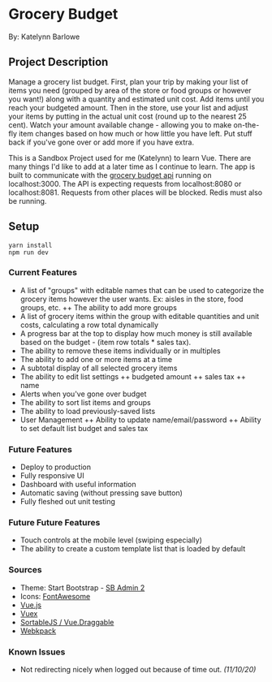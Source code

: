 Grocery Budget 
========================
By: Katelynn Barlowe

## Project Description
Manage a grocery list budget. First, plan your trip by making your list of items you need (grouped by area of the store or food groups or however you want!) along with a quantity and estimated unit cost. Add items until you reach your budgeted amount. Then in the store, use your list and adjust your items by putting in the actual unit cost (round up to the nearest 25 cent). Watch your amount available change - allowing you to make on-the-fly item changes based on how much or how little you have left. Put stuff back if you've gone over or add more if you have extra. 

This is a Sandbox Project used for me (Katelynn) to learn Vue. There are many things I'd like to add at a later time as I continue to learn. The app is built to communicate with the [grocery budget api](https://github.com/katelynnbarlowe/grocery-budget-api) running on localhost:3000. The API is expecting requests from localhost:8080 or localhost:8081. Requests from other places will be blocked. Redis must also be running.

## Setup 
```
yarn install
npm run dev
``` 

### Current Features
+ A list of "groups" with editable names that can be used to categorize the grocery items however the user wants. Ex: aisles in the store, food groups, etc.
++ The ability to add more groups
+ A list of grocery items within the group with editable quantities and unit costs, calculating a row total dynamically
+ A progress bar at the top to display how much money is still available based on the budget - (item row totals * sales tax).
+ The ability to remove these items individually or in multiples
+ The ability to add one or more items at a time
+ A subtotal display of all selected grocery items
+ The ability to edit list settings 
++ budgeted amount
++ sales tax
++ name
+ Alerts when you've gone over budget
+ The ability to sort list items and groups
+ The ability to load previously-saved lists
+ User Management
++ Ability to update name/email/password
++ Ability to set default list budget and sales tax

### Future Features
+ Deploy to production
+ Fully responsive UI
+ Dashboard with useful information
+ Automatic saving (without pressing save button)
+ Fully fleshed out unit testing

### Future Future Features 
+ Touch controls at the mobile level (swiping especially)
+ The ability to create a custom template list that is loaded by default

### Sources
+ Theme: Start Bootstrap - [SB Admin 2](https://startbootstrap.com/template-overviews/sb-admin-2)
+ Icons: [FontAwesome](https://fontawesome.com/)
+ [Vue.js](http://vuejs.org/)
+ [Vuex](https://vuex.vuejs.org/)
+ [SortableJS / Vue.Draggable](https://github.com/SortableJS/Vue.Draggable)
+ [Webkpack](https://webpack.js.org/)

### Known Issues
- Not redirecting nicely when logged out because of time out. *(11/10/20)*